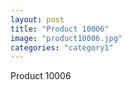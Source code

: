 ```yaml
---
layout: post
title: "Product 10006"
image: "product10006.jpg"
categories: "category1"
---
```

Product 10006
